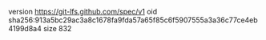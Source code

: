 version https://git-lfs.github.com/spec/v1
oid sha256:913a5bc29ac3a8c1678fa9fda57a65f85c6f5907555a3a36c77ce4eb4199d8a4
size 832
